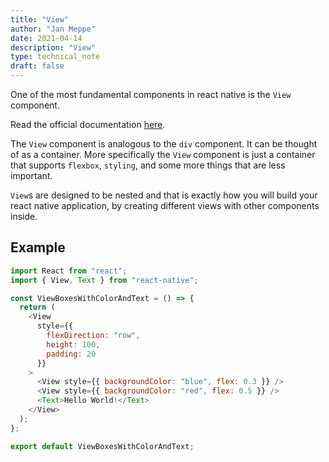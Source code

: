 ```yaml
---
title: "View"
author: "Jan Meppe"
date: 2021-04-14
description: "View"
type: technical_note
draft: false
---
```


One of the most fundamental components in react native is the `View` component.

Read the official documentation [here](https://reactnative.dev/docs/view). 

The `View` component is analogous to the `div` component. It can be thought
of as a container. More specifically the `View` component is just a container
that supports `flexbox`, `styling`, and some more things that are less
important.

`View`s are designed to be nested and that is exactly how you will build your
react native application, by creating different views with other components
inside.

## Example

```js
import React from "react";
import { View, Text } from "react-native";

const ViewBoxesWithColorAndText = () => {
  return (
    <View
      style={{
        flexDirection: "row",
        height: 100,
        padding: 20
      }}
    >
      <View style={{ backgroundColor: "blue", flex: 0.3 }} />
      <View style={{ backgroundColor: "red", flex: 0.5 }} />
      <Text>Hello World!</Text>
    </View>
  );
};

export default ViewBoxesWithColorAndText;
```